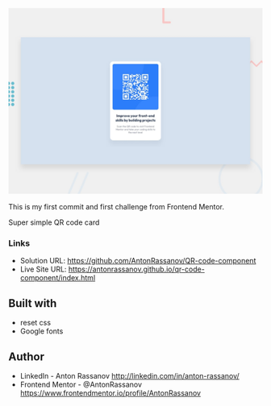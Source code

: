 ![](./preview.jpg)

This is my first commit and first challenge from Frontend Mentor.

Super simple QR code card

### Links

- Solution URL: https://github.com/AntonRassanov/QR-code-component
- Live Site URL: https://antonrassanov.github.io/qr-code-component/index.html

## Built with

- reset css
- Google fonts

## Author

- LinkedIn - Anton Rassanov http://linkedin.com/in/anton-rassanov/
- Frontend Mentor - @AntonRassanov https://www.frontendmentor.io/profile/AntonRassanov